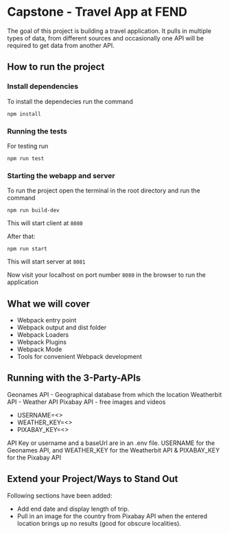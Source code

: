 #  Capstone - Travel App at FEND

The goal of this project is building a travel application. It pulls in multiple types of data, from different sources and occasionally one API will be required to get data from another API.

## How to run the project

### Install dependencies
To install the dependecies run the command
```
npm install
```

### Running the tests

For testing run

```
npm run test
```

### Starting the webapp and server

To run the project open the terminal in the root directory and run the command

```
npm run build-dev
```
This will start client at `8080`

After that:
```
npm run start
```
This will start server at `8081`

Now visit your localhost on port number `8080` in the browser to run the application


## What we will cover

- Webpack entry point
- Webpack output and dist folder
- Webpack Loaders
- Webpack Plugins
- Webpack Mode
- Tools for convenient Webpack development

## Running with the 3-Party-APIs

Geonames API - Geographical database from which the location 
Weatherbit API - Weather API 
Pixabay API - free images and videos

- USERNAME=<>
- WEATHER_KEY=<>
- PIXABAY_KEY=<>

API Key or username and a baseUrl  are in an .env file.  USERNAME  for the Geonames API,  and WEATHER_KEY for the Weatherbit API & PIXABAY_KEY  for the Pixabay API


## Extend your Project/Ways to Stand Out 

Following sections have been added:

- Add end date and display length of trip.
- Pull in an image for the country from Pixabay API when the entered location brings up no results (good for obscure localities).


